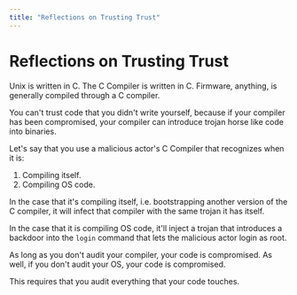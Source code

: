 ```yaml
---
title: "Reflections on Trusting Trust"
---
```


# Reflections on Trusting Trust

Unix is written in C. The C Compiler is written in C. Firmware, anything, is generally compiled through a C compiler.

You can't trust code that you didn't write yourself, because if your compiler has been compromised, your compiler can introduce trojan horse like code into binaries.

Let's say that you use a malicious actor's C Compiler that recognizes when it is:

1. Compiling itself.
2. Compiling OS code.

In the case that it's compiling itself, i.e. bootstrapping another version of the C compiler, it will infect that compiler with the same trojan it has itself.

In the case that it is compiling OS code, it'll inject a trojan that introduces a backdoor into the `login` command that lets the malicious actor login as root.

As long as you don't audit your compiler, your code is compromised.
As well, if you don't audit your OS, your code is compromised.

This requires that you audit everything that your code touches.
